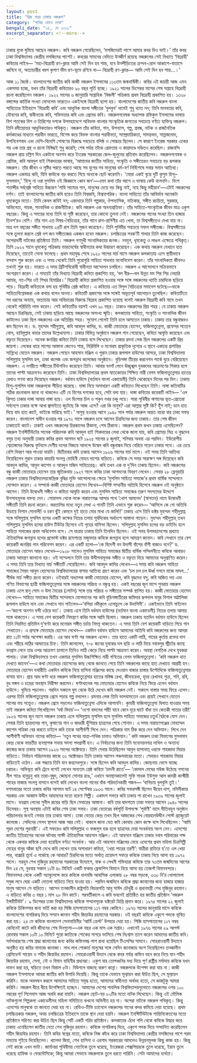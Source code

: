 ```yaml
---
layout: post
title: "প্রিয় শহর ঢাকায় নজরুল"
category: "পাখির চোখে দেখা"
bengali_date: "২৫, মে ২০১২"
excerpt_separator: <!--more-->
---
```

ঢাকার বুকে ঘুমিয়ে আছেন নজরুল। কবি নজরুল গেয়েছিলেন, ‘মসজিদেরই পাশে আমার কবর দিও ভাই।’ তাঁর কবর ঢাকা বিশ্ববিদ্যালয় কেন্দ্রীয় মসজিদের পাশেই। কবরের সামনের বেদিতে উত্কীর্ণ রয়েছে নজরুলের সেই বিখ্যাত ‘বিদ্রোহী’ কবিতার লাইন—<!--more-->
‘মহা-বিদ্রোহী রণ-ক্লান্ত
আমি সেই দিন হব শান্ত,
যবে উত্পীড়িতের ক্রন্দন-রোল আকাশে-বাতাসে ধ্বনিবে না,
অত্যাচারীর খড়্গ কৃপাণ ভীম রণ-ভূমে রণিবে না—
বিদ্রোহী রণ-ক্লান্ত—
আমি সেই দিন হব শান্ত...।’

আজ ১১ জ্যৈষ্ঠ। বাংলাদেশের জাতীয় কবি কাজী নজরুল ইসলামের ১১৩তম জন্মবার্ষিকী। কবির এই জয়ন্তী আজ এমন একসময় হচ্ছে, যখন তাঁর বিদ্রোহী কবিতারও ৯০ বছর পূর্তি হচ্ছে। ১৯২১ সালের ডিসেম্বর মাসের শেষ সপ্তাহে বিদ্রোহী রচনা করেছিলেন নজরুল। ১৯২২ সালের ৬ জানুয়ারি সাপ্তাহিক ‘বিজলী’ পত্রিকায় প্রথম বিদ্রোহী প্রকাশিত হয়। ১৩২৮ বঙ্গাব্দের কার্তিক সংখ্যা মোসলেম ভারতেও একইসঙ্গে বিদ্রোহী ছাপা হয়।
বাংলাদেশের জাতীয় কবি নজরুল বাংলা সাহিত্যের ইতিহাসে ‘বিদ্রোহী কবি’ এবং আধুনিক বাংলা সঙ্গীতের ‘বুলবুল’ নামেই শুধু খ্যাত নন; তিনি মানবতার কবি, যৌবনের কবি, স্বাধীনতার কবি, শক্তিমত্তার কবি এবং প্রেমের কবি। নজরুলগবেষক অধ্যাপক রফিকুল ইসলামের ভাষায় বিশ শতকের বিশ ও তিরিশের দশকে উপমহাদেশে অবিভক্ত বাংলার সাংস্কৃতিক জগতের সবচেয়ে বর্ণাঢ্য ব্যক্তিত্ব নজরুল। তিনি রবীন্দ্রোত্তর আধুনিকতারও পথিকৃত্। নজরুল তাঁর কবিতা, গান, উপন্যাস, গল্প, প্রবন্ধ, নাটক ও রাজনৈতিক কর্মকাণ্ডের মাধ্যমে পরাধীন ভারতে, বিশেষ করে বিভক্ত বাংলার পরাধীনতা, সাম্প্রদায়িকতা, সামন্তবাদ, সাম্রাজ্যবাদ, উপনিবেশবাদ এবং দেশি-বিদেশি শোষণের বিরুদ্ধে সবচেয়ে বলিষ্ঠ ও সোচ্চার ছিলেন। সে কারণে ইংরেজ সরকার একের পর এক তার গ্রন্থ ও রচনা নিষিদ্ধই শুধু করেনি; শেষ পর্যন্ত তাঁকে গ্রেফতার ও কারাদণ্ডে দণ্ডিতও করেছিল। রাজবন্দি নজরুল প্রায় চল্লিশ দিন একটানা অনশন করে ইংরেজ সরকারের জেল-জুলুমের প্রতিবাদ করেছিলেন।
নজরুলগবেষক ও প্রেমিক, কবি আবদুল হাই শিকদারের ভাষায়, ‘আমাদের জাতীয় সাহিত্য, সংস্কৃতি ও সঙ্গীতেরও সবচেয়ে বড় রূপকার নজরুল। তাঁর জীবন ও সৃষ্টির পরতে পরতে আছে সব যুগের সব মানুষের ধর্ম-বর্ণ নির্বিশেষে সবার সমান আতিথ্য। নজরুল একমাত্র কবি, যিনি কাউকে বড় করতে গিয়ে অন্যকে ছোট করেননি। ‘মোরা একই বৃন্তে দুটি কুসুম হিন্দু-মুসলমান,’ ‘হিন্দু না ওরা মুসলিম ওই জিজ্ঞাসে কোন জন’—এমন কথা তাঁর আগে এ ভাষায় কেউ বলেননি। বিংশ শতাব্দীর সর্বশ্রেষ্ঠ সাহিত্য উচ্চারণ ‘গাহি সাম্যের গান, মানুষের চেয়ে বড় কিছু নাই, নহে কিছু মহীয়ান’—এটাই নজরুলের দর্শন। তাই বাংলাদেশের জাতীয় কবি হয়েও তিনি বিশ্বকবি, বিশ্বনাগরিক। বাংলা সাহিত্যে তাঁর আবির্ভাব অনেকটা ধূমকেতুর মতো। তিনি কেবল কবিই নন; একাধারে তিনি গল্পকার, ঔপন্যাসিক, নাট্যকার, সঙ্গীত রচয়িতা, সুরকার, অভিনেতা, গায়ক, সাংবাদিক ও রাজনীতিক।
কবি নজরুল এক অনন্যপ্রতিভা। তাঁর সাহিত্য-সাংস্কৃতিক জীবন মাত্র একুশ বছরের। কিন্তু এ সময়ের মধ্যে তিনি যা সৃষ্টি করেছেন, তার কোনো তুলনা নেই। নজরুলের গানের সংখ্যা তিন হাজার তিনশ’রও বেশি। তাঁর গান এত বিষয়-বৈচিত্র্যের, তাঁর গানে রাগ-রাগিণীর এত খেলা, তা বিশ্বসঙ্গীতেও দেখা যায় না। মাত্র দশ বছরের সঙ্গীত সাধনায় ২৪টি রাগ তিনি সৃজন করেছেন। তিনি পৃথিবীর সবচেয়ে সফল সঙ্গীতজ্ঞ। বিশ্বসঙ্গীতের সঙ্গে তুলনা করলে শ্রেষ্ঠ দশ জন সঙ্গীতজ্ঞের একজন হবেন নজরুল। চলচ্চিত্রের সবক’টি শাখায় তিনি কাজ করেছেন। অপেরাধর্মী নাটকের প্রতিষ্ঠাতা তিনি। নজরুল গণমুখী সাংবাদিকতার জনক। নবযুগ, ধূমকেতু ও লাঙল এক্ষেত্রে পথিকৃত্।
তিনি ১৯২২ সালে ধূমকেতু পত্রিকায় ভারতবর্ষের স্বাধীনতার কথা উচ্চারণ করেছেন। এক কথায় নজরুল যেখানে হাত দিয়েছেন, তাতেই সোনা ফলেছে।
প্রথম মহাযুদ্ধ শেষে ১৯২০ সালের মার্চ মাসে নজরুল কলকাতায় এসে স্থায়ীভাবে বসবাস শুরু করেন এবং এ সময় থেকেই তিনি পুরোপুরি সাহিত্য সাধনায় মনোনিবেশ করেন। তাঁর সাংবাদিকতা জীবনও তখনই শুরু হয়। ভারতে এ সময় ব্রিটিশবিরোধী স্বাধীনতা আন্দোলন চলছিল। নজরুল এ আন্দোলনে সক্রিয়ভাবে অংশগ্রহণ করেন। এ সময়েই তাঁর বিখ্যাত বিদ্রোহী কবিতা প্রকাশিত হয়,
‘বল বীর—বল উন্নত মম শির
শির নেহারি আমার, নত-শির ওই শিখর হিমাদ্রির।’
বিদ্রোহী কবিতা প্রকাশিত হওয়ার সঙ্গে সঙ্গে নজরুলের খ্যাতি চারদিকে ছড়িয়ে পড়ে। বিদ্রোহী কবিতাকে বলা হয় পৃথিবীর শ্রেষ্ঠ কবিতা। এ কবিতায় এত বিপুল বৈচিত্র্যের সমাবেশ ঘটেছে—যাকে সাহিত্যবিশ্লেষকরা এক কথায় বলেন অনন্য। কবিতাটি প্রকাশের সঙ্গে সঙ্গেই অভূতপূর্ব আলোড়ন তুলেছিল। কবিতাটিতে সব ধরনের অন্যায়, অত্যাচার আর অবিচারের বিরুদ্ধে বিদ্রোহ প্রকাশিত হয়েছে বলেই নজরুল বিদ্রোহী কবি নামে তখন থেকেই পরিচিতি লাভ করেন। সেই কবিতাটির বয়সই এখন ৯০ বছর।
ঢাকাও নজরুলের প্রিয় শহর : যে ঢাকায় নজরুল আছেন চিরনিদ্রায়, সেই ঢাকায় ছড়িয়ে আছে নজরুলের অসংখ্য স্মৃতি। কলকাতায় সাহিত্য, সংস্কৃতি ও সাংবাদিক জীবন কাটালেও ঢাকা ছিল নজরুলের এক অতিপ্রিয় শহর। সুযোগ পেলেই তিনি চলে আসতেন ঢাকায়। ঢাকায় তার বন্ধুবান্ধবও কম ছিলেন না। ড. মুহম্মদ শহীদুল্লাহ্, কবি আবদুল কাদির, ড. কাজী মোতাহার হোসেন, ফজিলাতুন্নেসা, প্রফেসর সত্যেন বোস, হাবিবুল্লাহ বাহার তাদের উল্লেখযোগ্য। ঢাকার বিভিন্ন অনুষ্ঠানে নজরুল গান গেয়েছেন, কবিতা আবৃত্তি করেছেন এবং বক্তৃতা দিয়েছেন। অনেক জনপ্রিয় কবিতা তিনি ঢাকায় বসে লিখেছেন। ঢাকার রমনা লেক ছিল নজরুলের একটি প্রিয় জায়গা। লেকের ধারে সাপের আস্তানা জেনেও শান্ত, নিরিবিলি ও মনোরম প্রাকৃতিক দৃশ্যের এ স্থানে একান্তে প্রশান্তির সান্নিধ্যে যেতেন নজরুল। নজরুল গেছেন আহসান মঞ্জিল ও পুরান ঢাকার রূপলাল হাউসের আসরে, ঢাকা বিশ্ববিদ্যালয় সলিমুল্লাহ মুসলিম হল, ঢাকা কলেজ এবং জগন্নাথ কলেজের অনুষ্ঠানে। বুড়িগঙ্গা তীরের করনেশন পার্কে ঘুরে বেরিয়েছেন নজরুল। এ নগরীতে সঙ্গীতের টিউশনিও করেছেন তিনি। আবার বনগাঁ লেনে উচ্ছৃঙ্খল যুবকদের আক্রমণের শিকার হলে তাদের পাল্টা আক্রমণও করেছেন তিনি। ঢাকা বিশ্ববিদ্যালয়ের প্রথম স্নাতকোত্তর শিক্ষিত নারী বেগম ফজিলাতুন্নেসার হাতের রেখাও গণনা করে দিয়েছেন নজরুল। বর্ধমান হাউসে (বর্তমান বাংলা একাডেমী) তিনি থেকেছেন দিনের পর দিন। ঢাকায় হিন্দু-মুসলিম দাঙ্গা নজরুলকে পীড়িত করেছে। দাঙ্গা নিয়ে অসাধারণ একটি কবিতাও লিখেছেন তিনি। দাঙ্গা কতিবাটির সঠিক রচনাকাল জানা না থাকলেও এটি যে বিশের দশকের হবে, সেটা বলা যায়। দাঙ্গা কবিতার কয়েকটি লাইন—
‘এল কুিসত ঢাকার দাঙ্গা আবার নাঙ্গা হয়ে।
এল হিংসার চিল ও শকুন নখর চঞ্চু লয়ে।
সারা পৃথিবীর শ্মশানের ভূত-প্রেতেরা সর্বনেশে
ঢাকার বক্ষে আখা জ্বালাইতে জুটেছে কি আজ এসে?
এরা কি মানুষ? এরা আল্লার সৃষ্টি কি? হুঁঁশ নাই;
ডান হাত দিয়ে বাম হাত কাটে, ভাইকে মারিছে ভাই।’
অসুস্থ হওয়ার আগে ১৯৪০ সাল পর্যন্ত নজরুল অন্তত বারো বার ঢাকা সফর করেন। বাংলাদেশ স্বাধীন হওয়ার পর ১৯৭২ সালে নজরুল চলে আসেন চিরদিনের জন্য ঢাকায়। তার শেষ জীবন ঢাকাতেই কাটে। ঢাকাই এখন নজরুলের চিরকালের ঠিকানা, শেষ ঠিকানা।
নজরুল প্রথম কখন ঢাকায় এসেছিলেন? নজরুল ইনস্টিটিউটের সাবেক পরিচালক কবি আবদুল হাই শিকদারের লেখা থেকে জানা যায়, কবি প্রেমেন্দ্র মিত্র ও বুদ্ধদেব বসুর তথ্য অনুযায়ী ঢাকায় কবির প্রথম আগমন ঘটে ১৯২৫ সালের ৪ জুলাই, শনিবার অথবা এর পরদিন। ইউরোপীয় শ্বেতাঙ্গদের বিরুদ্ধে ফুটবলে দেশীয় দলের বিজয়ে আনন্দে উদ্বেল কবি বন্ধুবান্ধব নিয়ে বেরিয়ে পড়েন ঢাকার পথে। এর চেয়ে বেশি বিবরণ আর পাওয়া যায়নি। দ্বিতীয়বার কবি ঢাকায় আসেন ১৯২৬ সালের মার্চ মাসে। ওই সময় তিনি আতিথ্য নিয়েছিলেন পুরান ঢাকার কাচারি সংলগ্ন মোহিনী মোহন দাশের বাড়িতে। কবিকে সে সময় সারাক্ষণ সঙ্গ দিয়েছেন কবি আবদুল কাদির, আবুল কাশেম ও আবদুল মজিদ সাহিত্যরত্ন। কবি তখন এক বা দু’দিন ঢাকায় ছিলেন।
কবি নজরুলের বন্ধু কাজী মোতাহার হোসেন তার স্মৃতিকথায় ১৯২৭ সালে কবির ঢাকা আগমনের বিবরণ লেখেন। সেবার ২৮ ফ্রেবুয়ারি নজরুল ঢাকায় বিশ্ববিদ্যালয়কেন্দ্রিক বুদ্ধির মুক্তি আন্দোলনের ক্ষেত্রে ‘মুসলিম সাহিত্য সমাজে’র প্রথম বার্ষিক সম্মেলনে যোগদান করেন। এ সম্পর্কে কাজী মোতাহার হোসেন লিখেন—বিশিষ্ট সম্মানীয় অতিথি হিসেবে নজরুল ওই অনুষ্ঠানে আসেন। তিনি উদ্বোধনী সঙ্গীত ও কবিতা আবৃত্তি করেন এবং মুসলিম সাহিত্য সমাজের তরুণ সদস্যদের উদ্দেশে উত্সাহমূলক বক্তব্য দেন। গোয়ালন্দ থেকে লঞ্চে নারায়ণগঞ্জ আসার পথে ‘খোশ আমদেদ’ (স্বাগতম) নামে উদ্বোধনী সঙ্গীতটি তিনি রচনা করেন। করতালির মধ্যে নতুন লেখা এ গানটি তিনি এভাবে শুরু করেন—
‘আসিলে কে গো অতিথি উড়ায়ে নিশান সোনালী!
ও চরণ ছুঁই কেমনে দুই হাতে মোর মাখা যে কালি!!’
ঢাকায় এসে তিনি ডক্টর মুহম্মদ শহীদুল্লাহ্র সঙ্গে সলিমুল্লাহ মুসলিম হলের একটি কক্ষের নিচের তলায় পূর্বদিকের অর্ধাংশে আস্তানা গাড়েন। মুহম্মদ শহীদুল্লাহ্ তখন সলিমুল্লাহ মুসলিম হলের হাউস টিউটর হিসেবে ওই গৃহের বাসিন্দা ছিলেন। সলিমুল্লাহ মুসলিম হলের বড় ডাইনিং হলে সাহিত্য সমাজের প্রথম অধিবেশন বসে। সে যাত্রায় ঢাকায় তিনি তিনদিন ছিলেন। ওই সময় উপমহাদেশের প্রখ্যাত ঐতিহাসিক জগন্নাথ হলের প্রভোস্ট ডক্টর রমেশচন্দ্র মজুমদার কবিকে জগন্নাথ হলে আমন্ত্রণ জানান। কবি সেখানে তার বেশ কয়েকটি জনপ্রিয় গান পরিবেশন করেন। এর একটি হলো—‘কে বিদেশী বন উদাসী বাঁশের বাঁশী বাজাও বনে?’
ড. মোতাহার হোসেন আরও লেখেন—১৯২৮ সালেও মুসলিম সাহিত্য সমাজের দ্বিতীয় বার্ষিক সম্মিলনীতে কবিকে আবারও ঢাকায় আমন্ত্রণ জানানো হয়। ওই সম্মেলনে তিনি তার উদ্দীপনামূলক সঙ্গীত ও বক্তৃতা দিয়ে আমাদের অনুপ্রাণিত করেন। এ সময় তিনি তার বিখ্যাত মার্চ সঙ্গীতটি গেয়েছিলেন। কবি আবদুল কাদির লেখেন—এ সময় কবি নজরুল সাহিত্য সমাজের সৈয়দ আবুল হোসেনের বিশ্ববিদ্যালয়ের বাসায় আতিথ্য গ্রহণ করেন এবং ‘চল চল চল ঊর্ধ্ব গগনে বাজে মাদল...’ শীর্ষক মার্চ সঙ্গীত রচনা করেন। ওইবারই অধ্যাপক কাজী মোতাহার হোসেন, কবি বুদ্ধদেব বসু, কবি অজিত দত্ত এবং গণিত বিভাগের ছাত্রী ফজিলাতুন্নেসার সঙ্গে নজরুলের পরিচয় ও বন্ধুত্ব হয়। একই বছরের জুন মাসে পুনরায় নজরুল ঢাকায় এলে রানু সোম ও উমা মৈত্রের (লোটন) সঙ্গে তার পরিচয় ও সঙ্গীতের সম্পর্ক স্থাপিত হয়।
কাজী মোতাহার হোসেন লেখেন— সাহিত্য সমাজের দ্বিতীয় সম্মেলনে যোগদানের পর কবি বুড়িগঙ্গাতীরের জমিদার রূপলাল বাবুর বিশাল অট্টালিকা রূপলাল হাউসে যান এবং সেখানে গান গাইলেন—‘বসিয়া নদীকূলে এলোচুলে কে উদাসিনী’। একইভাবে তিনি গাইলেন—‘জাগো অনশন বন্দী ওঠরে যত’। ঢাকায় এসে তিনি বর্ধমান হাউসের (বর্তমান বাংলা একাডেমী) নিচের তলায় আমার সঙ্গে থাকতেন। এ সময় বেশ কয়েকটি নিমন্ত্রণে কবির সঙ্গে আমি ছিলাম। নজরুল ঢাকায় যতদিন বর্ধমান হাউসে ছিলেন তিনি নিয়মিত প্রতিদিন দু’ঘণ্টা করে মনোরম সঙ্গীত চর্চায় নিমগ্ন থাকতেন। এ সময় তিনি বেশ কয়েকটি বাড়িতে গিয়ে গান শেখাতেন। এ প্রসঙ্গে মোতাহার হোসেন লেখেন— একদিন বর্ধমান হাউসে আমাদের অতিথি কবি নজরুলের জন্য আমরা রাত ১১টা পর্যন্ত অপেক্ষা করছি। এর আধ ঘণ্টা পর নজরুল এলেন। তার হাতে একটি লাঠি, গায়ের কুর্তায় রক্তের দাগ এবং শরীরে লাঠির আঘাতের চিহ্ন। তিনি জানালেন, ৭-৮ জনের যুবকের দল ছড়ি ও লাঠি দিয়ে নবাবপুর স্ট্রীটের কাছে বনগ্রাম লেনে তার ওপর আক্রমণ চালালে তিনিও লাঠি কেড়ে নিয়ে পাল্টা আক্রমণ করেন। অবস্থা বেগতিক দেখে যুবকরা পালায়।
ঢাকা বিশ্ববিদ্যালয়ে তখন একমাত্র মুসলিম উচ্চশিক্ষিত নারী গণিতের বেগম ফজিলাতুন্নেসা। ‘কবি নজরুল হাত দেখতে জানেন’—এ কথা মোতাহার হোসেনের কাছ থেকে জানতে পেয়ে তিনি নজরুলের কাছে হাত দেখাতে আগ্রহী হন। মোতাহার হোসেন যথারীতি একদিন কবিকে নিয়ে হাসিনা মঞ্জিলের কাছে দেওয়ান বাজার রাস্তার উল্টোদিকে ফজিলাতুন্নেসার বাসায় যান। প্রায় আধ ঘণ্টা ধরে নজরুল ফজিলাতুন্নেসার হাতের মস্তিষ্ক রেখা, জীবনরেখা, হৃদয় রেখাসহ শুক্র, শনি, রবি, বুধ মঙ্গল ও চন্দ্রের অবস্থান নিরীক্ষা করলেন। ঘণ্টাখানেক পর মোতাহার হোসেন কবিকে নিয়ে ফিরে এলেন বর্ধমান হাউসে। ঘুমিয়ে পড়লেন। পরদিন সকালে ঘুম থেকে উঠে দেখেন কবি নজরুল নেই। সকালে নাস্তার সময় ফিরে এলেন। এরপর তিনি ফজিলাতুন্নেসার প্রেমে পড়ার গল্প বললেন। রমনার লেক তিনি ভালবাসতেন এবং প্রায়ই সেখানে যেতেন সাপের ভয় সত্ত্বেও। নজরুল প্রেমে পড়লেও ফজিলাতুন্নেসা এদিকে আগাননি। কুমারী ফজিলাতুন্নেসা বিলাত যাওয়ার সময় তাই নজরুল কবিতা লিখেছিলেন ‘বর্ষা বিদায়’—
‘ওগো বাদলের পরী! যাবে কোন দূরে ঘাটে বাঁধা
তব কেতকী পাতার তরী!’
১৯২৬ সালের জুন মাসে নজরুল ঢাকায় এলে সলিমুল্লাহ মুসলিম হলে মুসলিম সাহিত্য সমাজের চতুর্থ বৈঠকে যোগ দেন। সেবার তিনি ছাত্রদলের গান, কৃষাণের গান ও কাণ্ডারী হুঁশিয়ার ছাত্রদের গেয়ে শোনান। এ সময় নারায়ণগঞ্জের মোহাম্মদ কাশেম পত্রিকা বের করতে চাইলে কবি তাকে আশীর্বাণী লিখে দেন। পত্রিকার নাম ঠিক করে দেন অভিযান। লিখে দেন আশীর্বাণী অভিযান নামের কবিতা—
‘নতুন পথের যাত্রা-পথিক
চালাও অভিযান।’
কবি নজরুল ঢাকা বিভাগের মুসলমান কেন্দ্র থেকে ভারতীয় ব্যবস্থাপক সভার সদস্য পদপ্রার্থী হন। এ নির্বাচনের জন্য তিনি মনোনয়নপত্র দাখিল ও অন্যান্য কাজের জন্য ঢাকায় আসেন ১৯২৬ সালের অক্টোবরে। তিনি সেবার উঠেছিলেন আবুল হাসানাত্ ওরফে শাহজাদা মিয়ার বাড়িতে। নির্বাচন পরিচালনার কাজে ৩১ অক্টোবরও তিনি ঢাকায় আসেন পঞ্চমবারের মতো। সেবারও শাহজাদা মিয়ার বাড়িতেই ওঠেন। এক সন্ধ্যায় তিনি যান জয়দেবপুরে। সঙ্গে ছিলেন কবি আবদুল কাদির। জোছনায় ভেসে যাচ্ছে চরাচর। অভিভূত কবি ট্রেনে বসেই লেখেন অন্যতম শ্রেষ্ঠ কবিতা ‘চাদনী রাতে’— ‘কোদাল মেঘের মউজ উঠেছে গগনের নীল গাঙে
হাবুডুবু খায় তারা-বুদ্বুদ, জোছনা সোনার রঙে,’
এখানে অবস্থানকালেই সুফি সাধক ইউসুফ আল কাদরী কাশ্মীরী শাহের মাজার সংলগ্ন বাগানে বসেই কবি লেখেন বাংলা গানের বাঁক পরিবর্তনকারী গজল— ‘বাগিচায় বুলবুলি তুই।’
দশমবারের মতো ঢাকায় কবির আগমন ঘটে ১৪ সেপ্টেম্বর ১৯৩৩ সালে। কবির সফরসঙ্গী ছিলেন ধীরেন দাশ, নলিনীকান্ত সরকার এবং আব্বাস উদ্দীন আহমদের মতো বরেণ্য শিল্পী। একাদশ সফরে কবি ঢাকায় পা রাখেন ১৯৩৯ সালের জুলাই মাসে। বনগ্রাম লেনের সুনীল রায়ের বাড়ি ছিল সেবারের আস্তানা। কবি তার দ্বাদশতম ঢাকা সফরে আসেন ১৯৪০ সালের ডিসেম্বর। সুস্থ অবস্থায় এটাই কবির শেষ ঢাকা সফর। ঢাকা বেতারের বর্ষপূর্তি উপলক্ষে ‘পূর্বাণী’ নামে গীতিবহুল অনুষ্ঠান পরিচালনার জন্যই সেবার তার ঢাকায় আসা।
ঢাকা বেতার কেন্দ্র তখন ছিল আজকের শেখ বোরহানউদ্দীন পোস্ট গ্র্যাজুয়েট কলেজে। সেদিনের সেসব স্থাপনা আজ আর নেই। থাকলে জানা যেত কবি কোথায় কোন কক্ষে বসে লিখেছিলেন : ‘আমি পূরব দেশের পুরনারী’।
এই সফরেও কবি সলিমুল্লাহ ও ফজলুল হক হলে ছাত্রদের দেয়া সংবর্ধনায় অংশ নেন।
এদেশের জাতীয় ইতিহাসের অনেক ঘটনার সাক্ষী ঐতিহাসিক আহসান মঞ্জিল। এই আহসান মঞ্জিলে ঢাকার নবাব পরিবারের পক্ষ থেকে একবার কবিকে দেয়া হয়েছিল বর্ণাঢ্য সংবর্ধনা। আর এই আহসান মঞ্জিলের মেয়ে এদেশের প্রথম মহিলা চিত্রশিল্পী মেহের বানুর আঁকা ছবি দেখে কবি লেখেন তার অসাধারণ কবিতা, ‘খেয়া পারের তরণী’:
যাত্রীরা রাত্তিরে হ’তে এল খেয়া পার,
বজ্রেরি তূর্যে এ গর্জেছে কে আবার?
চিরদিনের মতো অর্থাত্ ত্রয়োদশ সফরে কবিকে ঢাকায় নিয়ে আসা হয় ১৯৭২ সালে। মরহুম শেখ মুজিবুর রহমানের সরকারের উদ্যোগে, বাক ও লেখনী শক্তিহারা কবিকে তার ৭৩তম জন্মদিনের আগের দিন ২৪ মে, বুধবার সকাল ১১টা ৪০ মিনিটে একটি ফকার ফ্রেন্ডশিপ বিমানে নিয়ে আসা হয় তেজগাঁ বিমানবন্দরে। বিমানবন্দর থেকে একটি অ্যাম্বুলেন্সে করে কবিকে ধানমন্ডি আবাসিক এলাকায় ২৮ নম্বর সড়কে, ৩৩০ বি’র খোলামেলা সবুজ লনে ঘেরা একটি দোতলা বাড়িতে নিয়ে যাওয়া হয়। পরদিন জন্মদিনে কবিকে শ্রদ্ধা জানানোর জন্য হাজার হাজার মানুষ আসেন সে বাড়িতে। আসেন তত্কালীন রাষ্ট্রপতি বিচারপতি আবু সাঈদ চৌধুরী ও প্রধানমন্ত্রী শেখ মুজিবুর রহমান। এ বাড়িতে কবির ৩ বছর ১ মাস ২৮ দিন কাটে। পরবর্তীকালে এ কবি ভবনেই প্রতিষ্ঠিত হয় জাতীয় প্রতিষ্ঠান ‘নজরুল ইন্সটিটিউট’। ৯ ডিসেম্বর ঢাকা বিশ্ববিদ্যালয় কবিকে সম্মানসূচক ডক্টরেট ডিগ্রি প্রদান করে।
১৯৭৫ সালের ২২ জুলাই কবিকে চিকিত্সার জন্য ভর্তি করা হয় পিজি হাসপাতালের ১১৭ নম্বর কেবিনে।
১৯৭৬ সালের জানুয়ারি মাসে কবিকে বাংলাদেশের নাগরিকত্ব দিয়ে সম্মান জানান শহীদ জিয়াউর রহমানের সরকার। ওই বছরই কবিকে একুশে পদকে ভূষিত করা হয়। ২৫ মে কবিকে বাংলাদেশ সেনাবাহিনীর ‘আর্মি ক্রেস্ট’ উপহার দেয়া হয়।
পিজি হাসপাতালের ১১৭ নম্বর কেবিনেই কাটে কবি জীবনের শেষ দিনগুলো—এক বছর এক মাস এক সপ্তাহ। এখানেই ১৯৭৬ সালের ২৯ আগস্ট রোববার সকাল ১০টা ১০ মিনিটে পুরো জাতিকে শোকের সাগরে ভাসিয়ে শেষ নিঃশ্বাস ত্যাগ করেন আমাদের জাতীয় কবি।
সর্বসাধারণের শেষ শ্রদ্ধা জানানোর জন্য কবির কফিনবদ্ধ লাশ রাখা হয়েছিল টিএসসির সামনে। সোহরাওয়ার্দী উদ্যানে অনুষ্ঠিত হয় কবির নামাজে জানাজা। লাখ লাখ শোকার্ত মানুষের সঙ্গে সেদিন জানাজায় অংশ নিয়েছিলেন তত্কালীন প্রেসিডেন্ট সায়েম ও শহীদ জিয়াউর রহমান।
সোহরাওয়ার্দী উদ্যান থেকে কবর পর্যন্ত কফিন বহন করে নিয়ে যান শহীদ জিয়াউর রহমান, সেনা, নৌ ও বিমান বাহিনীর প্রধানরা। একুশ বার তোপধ্বনির মধ্য দিয়ে পূর্ণ রাষ্ট্রীয় মর্যাদায় কবিকে যখন দাফন করা হয়, ঘড়িতে তখন বিকাল ৫টা। বিউগলে বাজছে করুণ কান্না।
নজরুলকে উপেক্ষা করা যায় না : কাজী নজরুল ইসলামকে আমরা জাতীয় কবি উপাধি দিয়েছি। কিন্তু তাকে যেভাবে মূল্যায়ন করা উচিত ছিল, সে মূল্যায়ন করিনি। যাকে অবলম্বন করলে আমাদের সাহিত্য সমৃদ্ধ হতো, আমাদের স্বাধীনতা অর্থবহ হতো, সে কাজটুকু আমরা করিনি। নজরুল ধীরে ধীরে উপেক্ষিতই হচ্ছেন। আমাদের দেশের পাবলিক বিশ্ববিদ্যালয়গুলোতে নজরুলের ওপর ১০০ নম্বরের পূর্ণ সিলেবাস আজ অবধি করা যায়নি। নজরুল ছোট-বড় ৮০টির মতো নাটক লিখেছেন। কিন্তু এই মৌলিক নাটকগুলো শিল্পকলা একাডেমীসহ মহিলা সমিতিতে কখনো অভিনীত হয় না। অপেরা নাটকে নজরুল পথিকৃত্। কিন্তু এদেশের মানুষকে তা জানতে দেয়া হয় না। রেডিও-টিভি চ্যানেলে নজরুলের গানের কদর কমিয়ে দেয়া হয়েছে। প্রথম চলচ্চিত্রকার নজরুল, অথচ চলচ্চিত্রের ইতিহাসে তাকে স্থান দেয়া হয়নি। নজরুল ইনস্টিটিউটকে শান্তিনিকেতনের মতো প্রতিষ্ঠানে পরিণত করা উচিত ছিল কিন্তু সেটি একটি গরিব প্রতিষ্ঠান।
কলকাতার এঁদো গলি থেকে কবিকে উদ্ধার করে ঢাকায় এনেছিলেন জাতীয় নেতা শেখ মুজিবুর রহমান। কবিকে নাগরিকত্ব দিয়ে, একুশে পদক দিয়ে সম্মানিত করেছিলেন শহীদ জিয়াউর রহমান। তিনি কবির স্বপ্নের মতো, কবিকে নিজ কাঁধে করে ঢাকা বিশ্ববিদ্যালয় কেন্দ্রীয় মসজিদের পাশে পরম মমতায় শুইয়ে দিয়েছিলেন। খালেদা জিয়া, শেখ হাসিনা ও এরশাদ সরকারের আমলেও উন্নয়নমূলক কিছু কাজ হয়। কিন্তু সেই কাজে এখন ভাটা। জার্মানরা পৃথিবীময় গ্যেটেকে তুলে ধরেছে, ইংরেজরা শেক্সপিয়রকে তুলে ধরেছে, ইরান তুলে ধরেছে হাফিজ ও ফেরদৌসিকে; কিন্তু আমরা সেভাবে নজরুলকে তুলে ধরতে পারিনি। সেটা আমাদের ব্যর্থতা।
